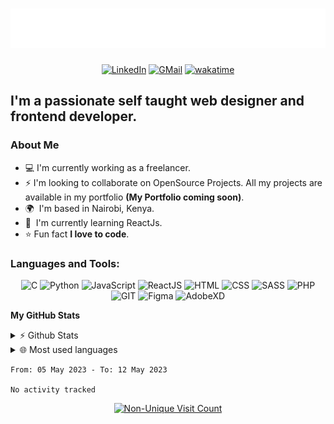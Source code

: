 <h1 align="center">
  <img src="./name.svg" alt="Vincent Kimatu" />
</h1>

<div align="center">

[![LinkedIn](https://img.shields.io/badge/-My%20LinkedIn-64B3F3?style=flat&logo=linkedin)](https://www.linkedin.com/in/VincentKimatu)
[![GMail](https://img.shields.io/badge/-Gmail-A9D8B3?style=flat&logo=Gmail)](mailto:vincentkimatu.dev@gmail.com)
[![wakatime](https://wakatime.com/badge/user/538fba1c-7910-4989-9654-aa93b855e21a.svg)](https://wakatime.com/@538fba1c-7910-4989-9654-aa93b855e21a)

<!-- ![GitHub Stars](https://img.shields.io/github/stars/VincentKimatu?color=%23C2E59B&logo=Github&style=for-the-badge) -->

</div>

## I'm a passionate self taught web designer and frontend developer.

### About Me

- 💻 I'm currently working as a freelancer.
- ⚡ I'm looking to collaborate on OpenSource Projects. All my projects are available in my portfolio <b>(My Portfolio coming soon)</b>.
- 🌍  I'm based in Nairobi, Kenya.
- 🧠  I'm currently learning ReactJs.
- ⭐ Fun fact <b>I love to code</b>.

### Languages and Tools:

<div align="center">
<img alt="C" src="https://img.shields.io/badge/-00599C?style=flat&logo=c&logoColor=white"/>
<img alt="Python" src="https://img.shields.io/badge/-Python-7289DA?style=flat&logo=python&logoColor=white"/>
<img alt="JavaScript" src="https://img.shields.io/badge/-JavaScript-yellow?style=flat&logo=javascript&logoColor=white"/>
<img alt="ReactJS" src="https://img.shields.io/badge/-ReactJS-45B8D8?style=flat&logo=react&logoColor=white"/>
<img alt="HTML" src="https://img.shields.io/badge/-HTML-orange?style=flat&logo=html5&logoColor=white"/>
<img alt="CSS" src="https://img.shields.io/badge/-CSS-blue?style=flat&logo=css3&logoColor=white"/>
<img alt="SASS" src="https://img.shields.io/badge/-SASS-ff69b4?style=flat&logo=sass&logoColor=white"/>
<img alt="PHP" src="https://img.shields.io/badge/-PHP-64B3F3?style=flat&logo=php&logoColor=white"/>

<img alt="GIT" src="https://img.shields.io/badge/-GIT-F05032?style=flat&logo=git&logoColor=white"/>
<img alt="Figma" src="https://img.shields.io/badge/-Figma-purple?style=flat&logo=figma&logoColor=white"/>
<img alt="AdobeXD" src="https://img.shields.io/badge/-AdobeXD-E10098?style=flat&logo=AdobeXD&logoColor=white"/>
<!--
<img alt="Node.js" src="https://img.shields.io/badge/Node.js-339933?logo=node.js&logoColor=white&style=flat"/>
<img alt="Rust" src="https://img.shields.io/badge/-Rust-000000?style=flat&logo=rust&logoColor=white"/>
<img alt="TypeScript" src="https://img.shields.io/badge/TypeScript-3178C6?logo=typescript&logoColor=white&style=flat"/>
<img alt="GraphQL" src="https://img.shields.io/badge/-GraphQL-E10098?style=flat&logo=graphql&logoColor=white"/>
<img alt="Firebase" src="https://img.shields.io/badge/Firebase-FFCA28?logo=firebase&logoColor=black&style=flat"/>
<img alt="C++" src="https://img.shields.io/badge/-C%2B%2B-00599C?style=flat-&logo=c%2B%2B&logoColor=white"/>
<img alt="Django" src="https://img.shields.io/badge/-Django-092E20?style=flat&logo=django&logoColor=white"/>
-->
</div>
                    
<b>My GitHub Stats</b>

<details>
  <summary>⚡ Github Stats</summary>
  <br>
  <img src="https://github-readme-stats.vercel.app/api?username=VincentKimatu&theme=monokai&show_icons=true" alt="Oops, something went wrong with Github Stats graph. Sorry!" />
</details>

<details>
  <summary>🌐 Most used languages</summary>
  <br>
  <img src="https://github-readme-stats.vercel.app/api/top-langs/?username=VincentKimatu&theme=monokai&layout=compact" alt="Oops, something went wrong with most used languages graph. Sorry!" />
  </br>
  <b>Note</b> Top languages is only a metric of the languages my public code consist of and does not reflect experience or skill level.
</details>

<!--START_SECTION:waka-->

```text
From: 05 May 2023 - To: 12 May 2023

No activity tracked
```

<!--END_SECTION:waka-->

<div align="center">

[![Non-Unique Visit Count](https://komarev.com/ghpvc/?username=VincentKimatu&label=Profile%20Views&color=blue)](https://github.com/antonkomarev/github-profile-views-counter)

</div>

<!-- <details>
  <summary> ⌛ Wakatime Week Stats</summary>
  <br>
  <a href="https://wakatime.com/@VincentKimatu" target="_blank">
    <img src="https://github-readme-stats.vercel.app/api/wakatime?username=VincentKimatu&theme=monokai&custom_title=Wakatime%20week%20stats&layout=compact" alt="Oops, something went wrong with Wakatime Week Stats graph. Sorry!">
  </a>
</details> -->
